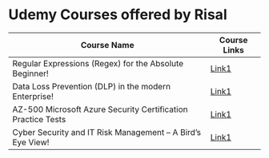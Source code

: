 # Udemy Courses offered by Risal

Course Name | Course Links 
----------- | ------------
Regular Expressions (Regex) for the Absolute Beginner! | [Link1](https://www.udemy.com/course/regular-expressions-regex-for-the-absolute-beginner/?referralCode=2084FD070990DB00B4C8)
Data Loss Prevention (DLP) in the modern Enterprise! | [Link1](https://www.udemy.com/course/data-loss-prevention-dlp-in-the-enterprise/?referralCode=452A5AF28B9079FB2E7C)   
AZ-500 Microsoft Azure Security Certification Practice Tests | [Link1](https://www.udemy.com/course/az-500-microsoft-azure-security-certification-practice-tests-latest/?referralCode=E5533D48ADFCB2A338A5)    
Cyber Security and IT Risk Management – A Bird’s Eye View! | [Link1](https://www.udemy.com/course/cyber-security-and-it-risk-management-in-the-enterprise/?referralCode=623C85DD811E92E81FCC)    

